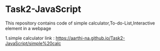 # Task2-JavaScript
This repository contains code of simple calculator,To-do-List,Interactive element in a webpage


1.simple calculator link : https://aarthi-na.github.io/Task2-JavaScript/simple%20calc
